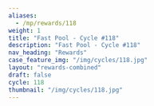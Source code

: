 ```yaml
---
aliases:
  - /mp/rewards/118
weight: 1
title: "Fast Pool - Cycle #118"
description: "Fast Pool - Cycle #118"
nav_heading: "Rewards"
case_feature_img: "/img/cycles/118.jpg"
layout: "rewards-combined"
draft: false
cycle: 118
thumbnail: "/img/cycles/118.jpg"
---
```

